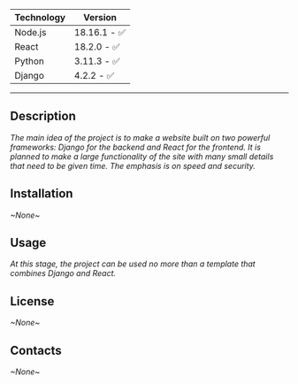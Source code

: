 | Technology | Version                      |
|------------|------------------------------|
| Node.js    | 18.16.1 - :white_check_mark: |
| React      | 18.2.0 - :white_check_mark:  |
| Python     | 3.11.3 - :white_check_mark:  |
| Django     | 4.2.2 - :white_check_mark:   |

---

## Description
*The main idea of the project is to make a website built on two powerful frameworks: 
Django for the backend and React for the frontend. It is planned to make a large functionality 
of the site with many small details that need to be given time. The emphasis is on speed and security.*

## Installation
*~None~*

## Usage
*At this stage, the project can be used no more than a template that combines Django and React.*

## License
*~None~*

## Contacts
*~None~*

